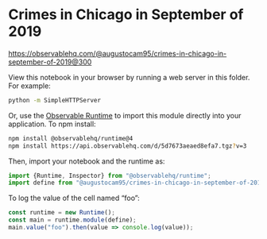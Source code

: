 # Crimes in Chicago in September of 2019

https://observablehq.com/@augustocam95/crimes-in-chicago-in-september-of-2019@300

View this notebook in your browser by running a web server in this folder. For
example:

~~~sh
python -m SimpleHTTPServer
~~~

Or, use the [Observable Runtime](https://github.com/observablehq/runtime) to
import this module directly into your application. To npm install:

~~~sh
npm install @observablehq/runtime@4
npm install https://api.observablehq.com/d/5d7673aeaed8efa7.tgz?v=3
~~~

Then, import your notebook and the runtime as:

~~~js
import {Runtime, Inspector} from "@observablehq/runtime";
import define from "@augustocam95/crimes-in-chicago-in-september-of-2019";
~~~

To log the value of the cell named “foo”:

~~~js
const runtime = new Runtime();
const main = runtime.module(define);
main.value("foo").then(value => console.log(value));
~~~
